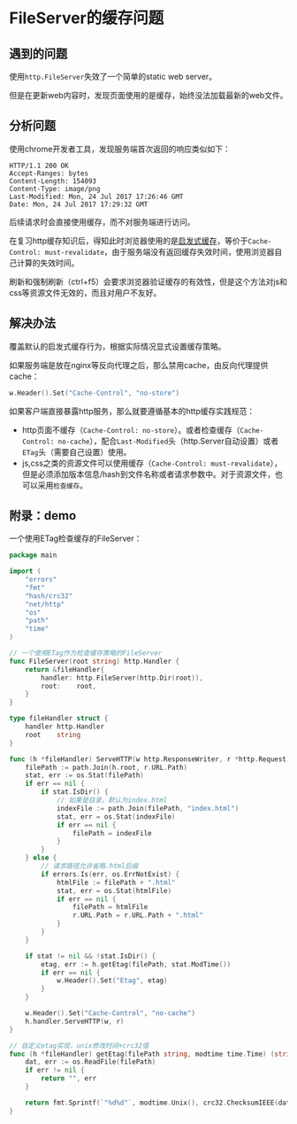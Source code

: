 # FileServer的缓存问题

## 遇到的问题

使用`http.FileServer`失效了一个简单的static web server。

但是在更新web内容时，发现页面使用的是缓存，始终没法加载最新的web文件。

## 分析问题

使用chrome开发者工具，发现服务端首次返回的响应类似如下：

```
HTTP/1.1 200 OK
Accept-Ranges: bytes
Content-Length: 154093
Content-Type: image/png
Last-Modified: Mon, 24 Jul 2017 17:26:46 GMT
Date: Mon, 24 Jul 2017 17:29:32 GMT
```

后续请求时会直接使用缓存，而不对服务端进行访问。

在复习http缓存知识后，得知此时浏览器使用的是[启发式缓存](https://developer.mozilla.org/en-US/docs/Web/HTTP/Caching#heuristic_caching)，等价于`Cache-Control: must-revalidate`，由于服务端没有返回缓存失效时间，使用浏览器自己计算的失效时间。

刷新和强制刷新（ctrl+f5）会要求浏览器验证缓存的有效性，但是这个方法对js和css等资源文件无效的，而且对用户不友好。

## 解决办法

覆盖默认的启发式缓存行为，根据实际情况显式设置缓存策略。

如果服务端是放在nginx等反向代理之后，那么禁用cache，由反向代理提供cache：

```go
w.Header().Set("Cache-Control", "no-store")
```

如果客户端直接暴露http服务，那么就要遵循基本的http缓存实践规范：

- http页面不缓存（`Cache-Control: no-store`）。或者检查缓存（`Cache-Control: no-cache`），配合`Last-Modified`头（http.Server自动设置）或者`ETag`头（需要自己设置）使用。
- js,css之类的资源文件可以使用缓存（`Cache-Control: must-revalidate`），但是必须添加版本信息/hash到文件名称或者请求参数中。对于资源文件，也可以采用`检查缓存`。

## 附录：demo

一个使用ETag检查缓存的FileServer：

```go
package main

import (
	"errors"
	"fmt"
	"hash/crc32"
	"net/http"
	"os"
	"path"
	"time"
)

// 一个使用ETag作为检查缓存策略的FileServer
func FileServer(root string) http.Handler {
	return &fileHandler{
		handler: http.FileServer(http.Dir(root)),
		root:    root,
	}
}

type fileHandler struct {
	handler http.Handler
	root    string
}

func (h *fileHandler) ServeHTTP(w http.ResponseWriter, r *http.Request) {
	filePath := path.Join(h.root, r.URL.Path)
	stat, err := os.Stat(filePath)
	if err == nil {
		if stat.IsDir() {
			// 如果是目录，默认为index.html
			indexFile := path.Join(filePath, "index.html")
			stat, err = os.Stat(indexFile)
			if err == nil {
				filePath = indexFile
			}
		}
	} else {
		// 请求路径允许省略.html后缀
		if errors.Is(err, os.ErrNotExist) {
			htmlFile := filePath + ".html"
			stat, err = os.Stat(htmlFile)
			if err == nil {
				filePath = htmlFile
				r.URL.Path = r.URL.Path + ".html"
			}
		}
	}

	if stat != nil && !stat.IsDir() {
		etag, err := h.getEtag(filePath, stat.ModTime())
		if err == nil {
			w.Header().Set("Etag", etag)
		}
	}

	w.Header().Set("Cache-Control", "no-cache")
	h.handler.ServeHTTP(w, r)
}

// 自定义etag实现，unix修改时间+crc32值
func (h *fileHandler) getEtag(filePath string, modtime time.Time) (string, error) {
	dat, err := os.ReadFile(filePath)
	if err != nil {
		return "", err
	}

	return fmt.Sprintf(`"%d%d"`, modtime.Unix(), crc32.ChecksumIEEE(dat)), nil
}
```